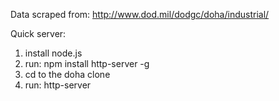 Data scraped from: http://www.dod.mil/dodgc/doha/industrial/

Quick server:
  1. install node.js
  2. run: npm install http-server -g
  3. cd to the doha clone
  4. run: http-server


